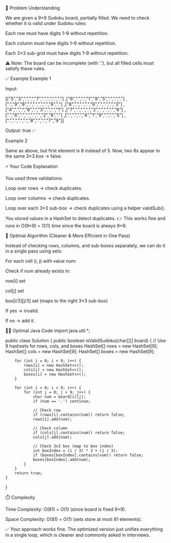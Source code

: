 🔎 Problem Understanding

We are given a 9×9 Sudoku board, partially filled.
We need to check whether it is valid under Sudoku rules:

Each row must have digits 1–9 without repetition.

Each column must have digits 1–9 without repetition.

Each 3×3 sub-grid must have digits 1–9 without repetition.

⚠️ Note: The board can be incomplete (with '.'), but all filled cells must satisfy these rules.

✅ Example
Example 1

Input:

[["5","3",".",".","7",".",".",".","."]
,["6",".",".","1","9","5",".",".","."]
,[".","9","8",".",".",".",".","6","."]
,["8",".",".",".","6",".",".",".","3"]
,["4",".",".","8",".","3",".",".","1"]
,["7",".",".",".","2",".",".",".","6"]
,[".","6",".",".",".",".","2","8","."]
,[".",".",".","4","1","9",".",".","5"]
,[".",".",".",".","8",".",".","7","9"]]


Output: true ✅

Example 2

Same as above, but first element is 8 instead of 5.
Now, two 8s appear in the same 3×3 box → false.

⚡ Your Code Explanation

You used three validations:

Loop over rows → check duplicates.

Loop over columns → check duplicates.

Loop over each 3×3 sub-box → check duplicates using a helper validSub().

You stored values in a HashSet to detect duplicates.
👉 This works fine and runs in O(9×9) = O(1) time since the board is always 9×9.

🚀 Optimal Algorithm (Cleaner & More Efficient in One Pass)

Instead of checking rows, columns, and sub-boxes separately, we can do it in a single pass using sets:

For each cell (i, j) with value num:

Check if num already exists in:

row[i] set

col[j] set

box[i/3][j/3] set (maps to the right 3×3 sub-box)

If yes → invalid.

If no → add it.

🧑‍💻 Optimal Java Code
import java.util.*;

public class Solution {
    public boolean isValidSudoku(char[][] board) {
        // Use 9 hashsets for rows, cols, and boxes
        HashSet<Character>[] rows = new HashSet[9];
        HashSet<Character>[] cols = new HashSet[9];
        HashSet<Character>[] boxes = new HashSet[9];

        for (int i = 0; i < 9; i++) {
            rows[i] = new HashSet<>();
            cols[i] = new HashSet<>();
            boxes[i] = new HashSet<>();
        }

        for (int i = 0; i < 9; i++) {
            for (int j = 0; j < 9; j++) {
                char num = board[i][j];
                if (num == '.') continue;

                // Check row
                if (rows[i].contains(num)) return false;
                rows[i].add(num);

                // Check column
                if (cols[j].contains(num)) return false;
                cols[j].add(num);

                // Check 3x3 box (map to box index)
                int boxIndex = (i / 3) * 3 + (j / 3);
                if (boxes[boxIndex].contains(num)) return false;
                boxes[boxIndex].add(num);
            }
        }
        return true;
    }
}

⏱️ Complexity

Time Complexity: O(81) = O(1) (since board is fixed 9×9).

Space Complexity: O(81) = O(1) (sets store at most 81 elements).

✅ Your approach works fine. The optimized version just unifies everything in a single loop, which is cleaner and commonly asked in interviews.
